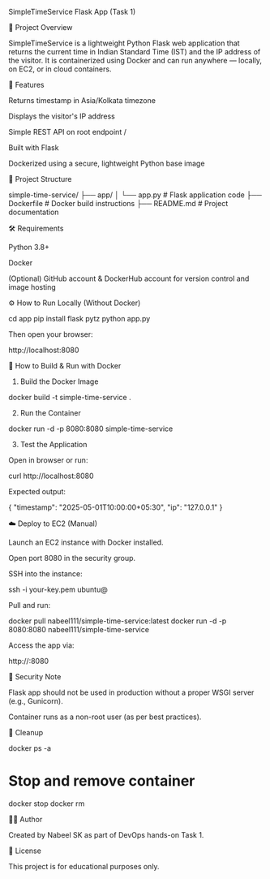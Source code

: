 SimpleTimeService Flask App (Task 1)

📄 Project Overview

SimpleTimeService is a lightweight Python Flask web application that returns the current time in Indian Standard Time (IST) and the IP address of the visitor. It is containerized using Docker and can run anywhere — locally, on EC2, or in cloud containers.

🚀 Features

Returns timestamp in Asia/Kolkata timezone

Displays the visitor's IP address

Simple REST API on root endpoint /

Built with Flask

Dockerized using a secure, lightweight Python base image

📁 Project Structure

simple-time-service/
├── app/
│   └── app.py            # Flask application code
├── Dockerfile            # Docker build instructions
├── README.md             # Project documentation

🛠️ Requirements

Python 3.8+

Docker

(Optional) GitHub account & DockerHub account for version control and image hosting

⚙️ How to Run Locally (Without Docker)

cd app
pip install flask pytz
python app.py

Then open your browser:

http://localhost:8080

🐳 How to Build & Run with Docker

1. Build the Docker Image

docker build -t simple-time-service .

2. Run the Container

docker run -d -p 8080:8080 simple-time-service

3. Test the Application

Open in browser or run:

curl http://localhost:8080

Expected output:

{
  "timestamp": "2025-05-01T10:00:00+05:30",
  "ip": "127.0.0.1"
}

☁️ Deploy to EC2 (Manual)

Launch an EC2 instance with Docker installed.

Open port 8080 in the security group.

SSH into the instance:

ssh -i your-key.pem ubuntu@<ec2-public-ip>

Pull and run:

docker pull nabeel111/simple-time-service:latest
docker run -d -p 8080:8080 nabeel111/simple-time-service

Access the app via:

http://<ec2-public-ip>:8080

🔐 Security Note

Flask app should not be used in production without a proper WSGI server (e.g., Gunicorn).

Container runs as a non-root user (as per best practices).

🧹 Cleanup

docker ps -a
# Stop and remove container
docker stop <container-id>
docker rm <container-id>

👨‍💻 Author

Created by Nabeel SK as part of DevOps hands-on Task 1.

📘 License

This project is for educational purposes only.

